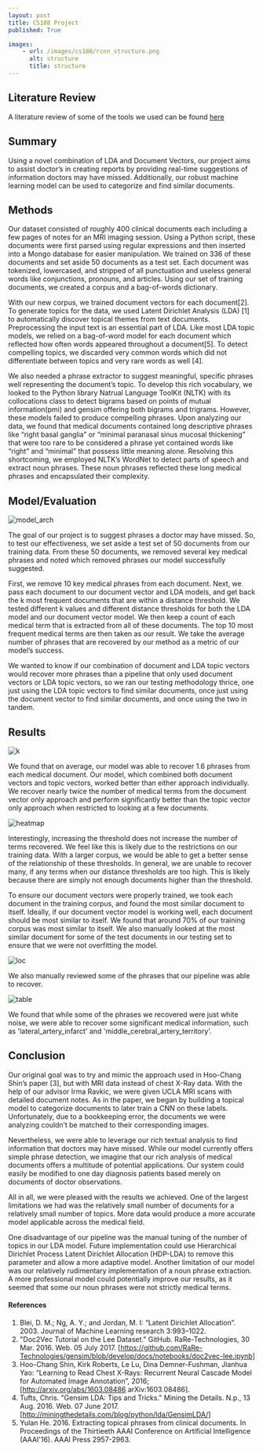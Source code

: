 ```yaml
---
layout: post
title: CS188 Project
published: True

images:
    - url: /images/cs188/rcnn_structure.png
      alt: structure
      title: structure
---
```


## Literature Review
A literature review of some of the tools we used can be found [here](/CS188-Literature-Review/)

## Summary
Using a novel combination of LDA and Document Vectors, our project aims to assist doctor’s in creating reports by providing real-time suggestions of information doctors may have missed. Additionally, our robust machine learning model can be used to categorize and find similar documents.

## Methods
Our dataset consisted of roughly 400 clinical documents each including a few pages of notes for an MRI imaging session. Using a Python script, these documents were first parsed using regular expressions and then inserted into a Mongo database for easier manipulation. We trained on 336 of these documents and set aside 50 documents as a test set.  Each document was tokenized, lowercased, and stripped of all punctuation and useless general words like conjunctions, pronouns, and articles. Using our set of training documents, we created a corpus and a bag-of-words dictionary.

With our new corpus, we trained document vectors for each document[2]. To generate topics for the data, we used Latent Dirichlet Analysis (LDA) [1] to automatically discover topical themes from text documents. Preprocessing the input text is an essential part of LDA. Like most LDA topic models, we relied on a bag-of-word model for each document which reflected how often words appeared throughout a document[5]. To detect compelling topics, we discarded very common words which did not differentiate between topics and very rare words as well [4].

We also needed a phrase extractor to suggest meaningful, specific phrases well representing the document’s topic. To develop this rich vocabulary, we looked to the Python  library Natrual Language ToolKit (NLTK) with its collocations class to detect bigrams based on points of mutual information(pmi) and gensim offering both bigrams and trigrams. However, these models failed to produce compelling phrases. Upon analyzing our data, we found that medical documents contained long descriptive phrases like “right basal ganglia” or “minimal paranasal sinus mucosal thickening” that were too rare to be considered a phrase yet contained words like “right” and “minimal” that possess little meaning alone. Resolving this shortcoming, we employed NLTK’s WordNet to detect parts of speech and extract noun phrases. These noun phrases reflected these long medical phrases and encapsulated their complexity. 

## Model/Evaluation

![model_arch](/images/cs188/model_arch.png)

The goal of our project is to suggest phrases a doctor may have missed. So, to test our effectiveness, we set aside a test set of 50 documents from our training data. From these 50 documents, we removed several key medical phrases and noted which removed phrases our model successfully suggested.

First, we remove 10 key medical phrases from each document. Next, we pass each document to our document vector and LDA models, and get back the k most frequent documents that are within a distance threshold. We tested different k values and different distance thresholds for both the LDA model and our document vector model. We then keep a count of each medical term that is extracted from all of these documents. The top 10 most frequent medical terms are then taken as our result. We take the average number of phrases that are recovered by our method as a metric of our model’s success.

We wanted to know if our combination of document and LDA topic vectors would recover more phrases than a pipeline that only used document vectors or LDA topic vectors, so we ran our testing methodology thrice, one just using the LDA topic vectors to find similar documents, once just using the document vector to find similar documents, and once using the two in tandem.

## Results

![k](/images/cs188/k-doc.png)

We found that on average, our model was able to recover 1.6 phrases from each medical document. Our model, which combined both document vectors and topic vectors, worked better than either approach individually. We recover nearly twice the number of medical terms from the document vector only approach and perform significantly better than the topic vector only approach when restricted to looking at a few documents.

![heatmap](/images/cs188/heatmap.png)

Interestingly, increasing the threshold does not increase the number of terms recovered. We feel like this is likely due to the restrictions on our training data. With a larger corpus, we would be able to get a better sense of the relationship of these thresholds.
In general, we are unable to recover many, if any terms when our distance thresholds are too high. This is likely because there are simply not enough documents higher than the threshold.


To ensure our document vectors were properly trained, we took each document in the training corpus, and found the most similar document to itself. Ideally, if our document vector model is working well, each document should be most similar to itself. We found that around 70% of our training corpus was most similar to itself. We also manually looked at the most similar document for some of the test documents in our testing set to ensure that we were not overfitting the model.

![loc](/images/cs188/loc.png)

We also manually reviewed some of the phrases that our pipeline was able to recover.

![table](/images/cs188/table.png)

We found that while some of the phrases we recovered were just white noise, we were able to recover some significant medical information, such as 'lateral_artery_infarct' and 'middle_cerebral_artery_territory'. 

## Conclusion

Our original goal was to try and mimic the approach used in Hoo-Chang Shin’s paper [3], but with MRI data instead of chest X-Ray data. With the help of our advisor Irma Ravkic, we were given UCLA MRI scans with detailed document notes. As in the paper, we began by building a topical model to categorize documents to later train a CNN on these labels. Unfortunately, due to a bookkeeping error, the documents we were analyzing couldn’t be matched to their corresponding images.

Nevertheless, we were able to leverage our rich textual analysis to find information that doctors may have missed. While our model currently offers simple phrase detection, we imagine that our rich analysis of medical documents offers a multitude of potential applications. Our system could easily be modified to one day diagnosis patients based merely on documents of doctor observations. 

All in all, we were pleased with the results we achieved. One of the largest limitations we had was the relatively small number of documents for a relatively small number of topics. More data would produce a more accurate model applicable across the medical field. 

One disadvantage of our pipeline was the manual tuning of the number of topics in our LDA model. Future implementation could use Hierarchical Dirichlet Process Latent Dirichlet Allocation (HDP-LDA) to remove this parameter and allow a more adaptive model. Another limitation of our model was our relatively rudimentary implementation of a noun phrase extraction. A more professional model could potentially improve our results, as it seemed that some our noun phrases were not strictly medical terms.

#### References
1. Blei, D. M.; Ng, A. Y.; and Jordan, M. I: “Latent Dirichlet Allocation”. 2003. Journal of Machine Learning research 3:993–1022.
2. "Doc2Vec Tutorial on the Lee Dataset." GitHub. RaRe-Technologies, 30 Mar. 2016. Web. 05 July 2017. [https://github.com/RaRe-Technologies/gensim/blob/develop/docs/notebooks/doc2vec-lee.ipynb]
3. Hoo-Chang Shin, Kirk Roberts, Le Lu, Dina Demner-Fushman, Jianhua Yao: “Learning to Read Chest X-Rays: Recurrent Neural Cascade Model for Automated Image Annotation”, 2016; [http://arxiv.org/abs/1603.08486 arXiv:1603.08486].
4. Tufts, Chris. "Gensim LDA: Tips and Tricks." Mining the Details. N.p., 13 Aug. 2016. Web. 07 June 2017. [http://miningthedetails.com/blog/python/lda/GensimLDA/]
5. Yulan He. 2016. Extracting topical phrases from clinical documents. In Proceedings of the Thirtieeth AAAI Conference on Artificial Intelligence ​ (AAAI'16). AAAI Press 2957-2963.
